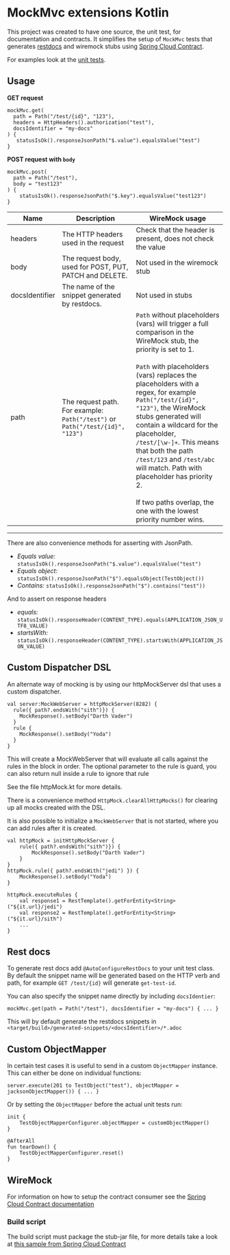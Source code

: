 # MockMvc extensions Kotlin

This project was created to have one source, the unit test, for documentation and contracts.
It simplifies the setup of `MockMvc` tests that generates [restdocs](https://spring.io/projects/spring-restdocs)
and wiremock stubs using [Spring Cloud Contract](https://spring.io/projects/spring-cloud-contract).

For examples look at the [unit tests](https://github.com/Skatteetaten/mockmvc-extensions-kotlin/blob/master/src/test/kotlin/no/skatteetaten/aurora/mockmvc/extensions/ControllerIntegrationTest.kt).

## Usage

**GET request**
```
mockMvc.get(
  path = Path("/test/{id}", "123"),
  headers = HttpHeaders().authorization("test"),
  docsIdentifier = "my-docs"
) {
   statusIsOk().responseJsonPath("$.value").equalsValue("test")
}
```

**POST request with `body`**
```
mockMvc.post(
  path = Path("/test"),
  body = "test123"
) {
    statusIsOk().responseJsonPath("$.key").equalsValue("test123")
}
```


| Name | Description | WireMock usage |
|------|-------------|----------------|
| headers         | The HTTP headers used in the request                                | Check that the header is present, does not check the value |
| body            | The request body, used for POST, PUT, PATCH and DELETE.             | Not used in the wiremock stub |
| docsIdentifier  | The name of the snippet generated by restdocs.                      | Not used in stubs  |
| path            | The request path. For example: `Path("/test")` or `Path("/test/{id}", "123")` | `Path` without placeholders (vars) will trigger a full comparison in the WireMock stub, the priority is set to 1.<br><br>`Path` with placeholders (vars) replaces the placeholders with a regex, for example `Path("/test/{id}", "123")`, the WireMock stubs generated will contain a wildcard for the placeholder, `/test/[\w-]+`. This means that both the path `/test/123` and `/test/abc` will match. Path with placeholder has priority 2.<br><br>If two paths overlap, the one with the lowest priority number wins.|

---

There are also convenience methods for asserting with JsonPath.  
* *Equals value:* `statusIsOk().responseJsonPath("$.value").equalsValue("test")`
* *Equals object:* `statusIsOk().responseJsonPath("$").equalsObject(TestObject())`
* *Contains:*  `statusIsOk().responseJsonPath("$").contains("test"))`

And to assert on response headers
* *equals:* `statusIsOk().responseHeader(CONTENT_TYPE).equals(APPLICATION_JSON_UTF8_VALUE)`
* *startsWith:* `statusIsOk().responseHeader(CONTENT_TYPE).startsWith(APPLICATION_JSON_VALUE)`

## Custom Dispatcher DSL
An alternate way of mocking is by using our httpMockServer dsl that uses a custom dispatcher.
```
val server:MockWebServer = httpMockServer(8282) {
  rule({ path?.endsWith("sith")}) {
    MockResponse().setBody("Darth Vader")
  }
  rule {
    MockResponse().setBody("Yoda")
  }
}
```

This will create a MockWebServer that will evaluate all calls against the rules in the block in order. 
The optional parameter to the rule is guard, you can also return null inside a rule to ignore that rule

See the file httpMock.kt for more details. 

There is a convenience method `HttpMock.clearAllHttpMocks()` for clearing up all mocks created with the DSL.

It is also possible to initialize a `MockWebServer` that is not started, where you can add rules after it is created.

```
val httpMock = initHttpMockServer {
    rule({ path?.endsWith("sith")}) {
        MockResponse().setBody("Darth Vader")
    }
}
httpMock.rule({ path?.endsWith("jedi") }) {
    MockResponse().setBody("Yoda")
}

httpMock.executeRules {
    val response1 = RestTemplate().getForEntity<String>("${it.url}/jedi")
    val response2 = RestTemplate().getForEntity<String>("${it.url}/sith")
    ...
}
```

## Rest docs

To generate rest docs add `@AutoConfigureRestDocs` to your unit test class.
By default the snippet name will be generated based on the HTTP verb and path, for example `GET /test/{id}` will generate `get-test-id`.

You can also specify the snippet name directly by including `docsIdentier`:
```
mockMvc.get(path = Path("/test"), docsIdentifier = "my-docs") { ... }
```

This will by default generate the restdocs snippets in `<target/build>/generated-snippets/<docsIdentifier>/*.adoc`


## Custom ObjectMapper

In certain test cases it is useful to send in a custom `ObjectMapper` instance. This can either be done on individual functions:
```
server.execute(201 to TestObject("test"), objectMapper = jacksonObjectMapper()) { ... }
```

Or by setting the `ObjectMapper` before the actual unit tests run: 
```
init {
    TestObjectMapperConfigurer.objectMapper = customObjectMapper()
}

@AfterAll
fun tearDown() {
    TestObjectMapperConfigurer.reset()
}
```


## WireMock

For information on how to setup the contract consumer see the [Spring Cloud Contract documentation](https://cloud.spring.io/spring-cloud-contract/spring-cloud-contract.html#_client_side)

### Build script

The build script must package the stub-jar file,
for more details take a look at [this sample from Spring Cloud Contract](https://github.com/spring-cloud-samples/spring-cloud-contract-samples/blob/master/producer_with_restdocs/build.gradle#L83)


